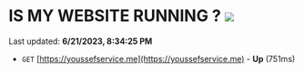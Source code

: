 # IS MY WEBSITE RUNNING ? [![](https://img.shields.io/static/v1?label=Sponsor&message=%E2%9D%A4&logo=GitHub&color=%23fe8e86)](https://github.com/sponsors/<username>)

Last updated: **6/21/2023, 8:34:25 PM**

- `GET` [https://youssefservice.me](https://youssefservice.me) - **Up** (751ms)
